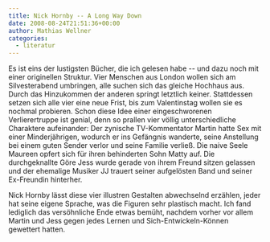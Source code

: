 ```yaml
---
title: Nick Hornby -- A Long Way Down
date: 2008-08-24T21:51:36+00:00
author: Mathias Wellner
categories:
  - literatur
---
```

Es ist eins der lustigsten Bücher, die ich gelesen habe -- und dazu noch mit einer originellen Struktur. Vier Menschen aus London wollen sich am Silvesterabend umbringen, alle suchen sich das gleiche Hochhaus aus. Durch das Hinzukommen der anderen springt letztlich keiner. Stattdessen setzen sich alle vier eine neue Frist, bis zum Valentinstag wollen sie es nochmal probieren. Schon diese Idee einer eingeschworenen Verlierertruppe ist genial, denn so prallen vier völlig unterschiedliche Charaktere aufeinander: Der zynische TV-Kommentator Martin hatte Sex mit einer Minderjährigen, wodurch er ins Gefängnis wanderte, seine Anstellung bei einem guten Sender verlor und seine Familie verließ. Die naive Seele Maureen opfert sich für ihren behinderten Sohn Matty auf. Die durchgeknallte Göre Jess wurde gerade von ihrem Freund sitzen gelassen und der ehemalige Musiker JJ trauert seiner aufgelösten Band und seiner Ex-Freundin hinterher.

Nick Hornby lässt diese vier illustren Gestalten abwechselnd erzählen, jeder hat seine eigene Sprache, was die Figuren sehr plastisch macht. Ich fand lediglich das versöhnliche Ende etwas bemüht, nachdem vorher vor allem Martin und Jess gegen jedes Lernen und Sich-Entwickeln-Können gewettert hatten.
